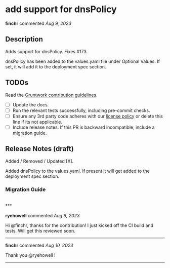 # add support for dnsPolicy

**finchr** commented *Aug 9, 2023*

<!-- Prepend '[WIP]' to the title if this PR is still a work-in-progress. Remove it when it is ready for review! -->

## Description

Adds support for dnsPolicy. Fixes #173.

dnsPolicy has been added to the values.yaml file under Optional Values. If set, it will add it to the deployment spec section.

<!-- Description of the changes introduced by this PR. -->

## TODOs

Read the [Gruntwork contribution guidelines](https://gruntwork.notion.site/Gruntwork-Coding-Methodology-02fdcd6e4b004e818553684760bf691e).

- [ ] Update the docs.
- [ ] Run the relevant tests successfully, including pre-commit checks.
- [ ] Ensure any 3rd party code adheres with our [license policy](https://www.notion.so/gruntwork/Gruntwork-licenses-and-open-source-usage-policy-f7dece1f780341c7b69c1763f22b1378) or delete this line if its not applicable.
- [ ] Include release notes. If this PR is backward incompatible, include a migration guide.

## Release Notes (draft)

<!-- One-line description of the PR that can be included in the final release notes. -->
Added / Removed / Updated [X].

Added dnsPolicy to the values.yaml. If present it will get added to the deployment spec section.

### Migration Guide

<!-- Important: If you made any backward incompatible changes, then you must write a migration guide! -->

<br />
***


**ryehowell** commented *Aug 9, 2023*

Hi @finchr, thanks for the contribution! I just kicked off the CI build and tests. Will get this reviewed soon. 
***

**finchr** commented *Aug 10, 2023*

Thank you @ryehowell !
***


